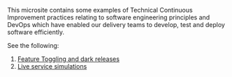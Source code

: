 This microsite contains some examples of Technical Continuous Improvement practices relating to software engineering principles and DevOps which have enabled our delivery teams to develop, test and deploy software efficiently.

See the following:
1. [Feature Toggling and dark releases](./DevOps/FeatureToggling.md)
2. [Live service simulations](./DevOps/LiveServiceSimulations.md)